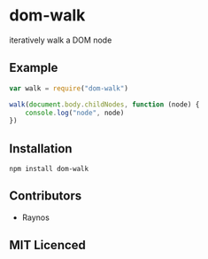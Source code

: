 # dom-walk

iteratively walk a DOM node

## Example

``` js
var walk = require("dom-walk")

walk(document.body.childNodes, function (node) {
    console.log("node", node)
})
```

## Installation

`npm install dom-walk`

## Contributors

 - Raynos

## MIT Licenced
